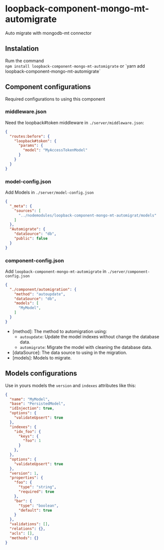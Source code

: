 # loopback-component-mongo-mt-automigrate
Auto migrate with mongodb-mt connector

## Instalation
Rum the command  
`npm install loopback-component-mongo-mt-automigrate`
or
´yarn add loopback-component-mongo-mt-automigrate´

## Component configurations
Required configurations to using this component

### middleware.json
Need the loopback#token middleware in `./server/middleware.json`:
```json
{
  "routes:before": {
    "loopback#token": {
      "params": {
        "model": "MyAccessTokenModel"
      }
    }
  }
}
```
### model-config.json
Add Models in `./server/model-config.json`
```json
{
  "_meta": {
    "sources": [
      "../nodemodules/loopback-component-mongo-mt-automigrat/models"
    ]
  },
  "Automigrate": {
    "dataSource": "db",
    "public": false
  }
}
```
### component-config.json
Add `loopback-component-mongo-mt-automigrate` in `./server/component-config.json`
```json
{
  "./component/automigration": {
    "method": "autoupdate",
    "dataSource": "db",
    "models": [
      "MyModel",
    ]
  }
}
```
  * [method]: The method to automigration using:
     * `autoupdate`: Update the model indexes without change the database data.
     * `automigrate`: Migrate the model with cleaning the database data.
  * [dataSource]: The data source to using in the migration.
  * [models]: Models to migrate.

## Models configurations
Use in yours models the `version` and `indexes` attributes like this:
```json
{
  "name": "MyModel",
  "base": "PersistedModel",
  "idInjection": true,
  "options": {
    "validateUpsert": true
  },
  "indexes": {
    "idx_foo": {
      "keys": {
        "foo": 1
      }
    },
  },
  "options": {
    "validateUpsert": true
  },
  "version": 1,
  "properties": {
    "foo": {
      "type": "string",
      "required": true
    },
    "bar": {
      "type": "boolean",
      "default": true
    }
  },
  "validations": [],
  "relations": {},
  "acls": [],
  "methods": {}
}
```

